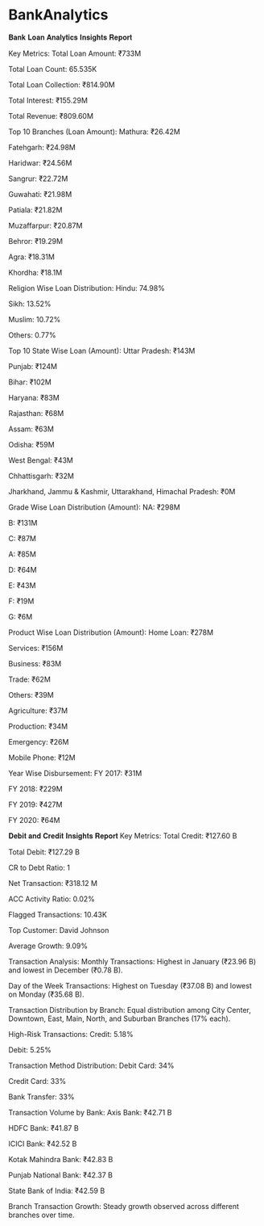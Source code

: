 # BankAnalytics
𝐁𝐚𝐧𝐤 𝐋𝐨𝐚𝐧 𝐀𝐧𝐚𝐥𝐲𝐭𝐢𝐜𝐬 𝐈𝐧𝐬𝐢𝐠𝐡𝐭𝐬 𝐑𝐞𝐩𝐨𝐫𝐭

Key Metrics:
Total Loan Amount: ₹733M

Total Loan Count: 65.535K

Total Loan Collection: ₹814.90M

Total Interest: ₹155.29M

Total Revenue: ₹809.60M

Top 10 Branches (Loan Amount):
Mathura: ₹26.42M

Fatehgarh: ₹24.98M

Haridwar: ₹24.56M

Sangrur: ₹22.72M

Guwahati: ₹21.98M

Patiala: ₹21.82M

Muzaffarpur: ₹20.87M

Behror: ₹19.29M

Agra: ₹18.31M

Khordha: ₹18.1M

Religion Wise Loan Distribution:
Hindu: 74.98%

Sikh: 13.52%

Muslim: 10.72%

Others: 0.77%

Top 10 State Wise Loan (Amount):
Uttar Pradesh: ₹143M

Punjab: ₹124M

Bihar: ₹102M

Haryana: ₹83M

Rajasthan: ₹68M

Assam: ₹63M

Odisha: ₹59M

West Bengal: ₹43M

Chhattisgarh: ₹32M

Jharkhand, Jammu & Kashmir, Uttarakhand, Himachal Pradesh: ₹0M

Grade Wise Loan Distribution (Amount):
NA: ₹298M

B: ₹131M

C: ₹87M

A: ₹85M

D: ₹64M

E: ₹43M

F: ₹19M

G: ₹6M

Product Wise Loan Distribution (Amount):
Home Loan: ₹278M

Services: ₹156M

Business: ₹83M

Trade: ₹62M

Others: ₹39M

Agriculture: ₹37M

Production: ₹34M

Emergency: ₹26M

Mobile Phone: ₹12M

Year Wise Disbursement:
FY 2017: ₹31M

FY 2018: ₹229M

FY 2019: ₹427M

FY 2020: ₹64M

𝐃𝐞𝐛𝐢𝐭 𝐚𝐧𝐝 𝐂𝐫𝐞𝐝𝐢𝐭 𝐈𝐧𝐬𝐢𝐠𝐡𝐭𝐬 𝐑𝐞𝐩𝐨𝐫𝐭
Key Metrics:
Total Credit: ₹127.60 B

Total Debit: ₹127.29 B

CR to Debt Ratio: 1

Net Transaction: ₹318.12 M

ACC Activity Ratio: 0.02%

Flagged Transactions: 10.43K

Top Customer: David Johnson

Average Growth: 9.09%

Transaction Analysis:
Monthly Transactions: Highest in January (₹23.96 B) and lowest in December (₹0.78 B).

Day of the Week Transactions: Highest on Tuesday (₹37.08 B) and lowest on Monday (₹35.68 B).

Transaction Distribution by Branch: Equal distribution among City Center, Downtown, East, Main, North, and Suburban Branches (17% each).

High-Risk Transactions:
Credit: 5.18%

Debit: 5.25%

Transaction Method Distribution:
Debit Card: 34%

Credit Card: 33%

Bank Transfer: 33%

Transaction Volume by Bank:
Axis Bank: ₹42.71 B

HDFC Bank: ₹41.87 B

ICICI Bank: ₹42.52 B

Kotak Mahindra Bank: ₹42.83 B

Punjab National Bank: ₹42.37 B

State Bank of India: ₹42.59 B

Branch Transaction Growth:
Steady growth observed across different branches over time.
